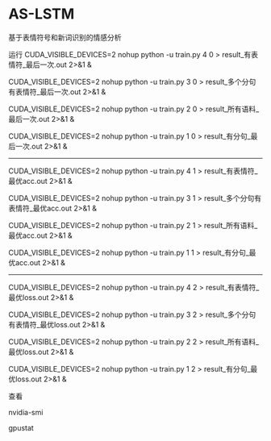 # AS-LSTM
基于表情符号和新词识别的情感分析

运行
CUDA_VISIBLE_DEVICES=2 nohup python -u train.py 4 0 > result_有表情符_最后一次.out 2>&1 &

CUDA_VISIBLE_DEVICES=2 nohup python -u train.py 3 0 > result_多个分句有表情符_最后一次.out 2>&1 &

CUDA_VISIBLE_DEVICES=2 nohup python -u train.py 2 0 > result_所有语料_最后一次.out 2>&1 &

CUDA_VISIBLE_DEVICES=2 nohup python -u train.py 1 0 > result_有分句_最后一次.out 2>&1 &

---------------------------

CUDA_VISIBLE_DEVICES=2 nohup python -u train.py 4 1 > result_有表情符_最优acc.out 2>&1 &

CUDA_VISIBLE_DEVICES=2 nohup python -u train.py 3 1 > result_多个分句有表情符_最优acc.out 2>&1 &

CUDA_VISIBLE_DEVICES=2 nohup python -u train.py 2 1 > result_所有语料_最优acc.out 2>&1 &

CUDA_VISIBLE_DEVICES=2 nohup python -u train.py 1 1 > result_有分句_最优acc.out 2>&1 &

---------------------------

CUDA_VISIBLE_DEVICES=2 nohup python -u train.py 4 2 > result_有表情符_最优loss.out 2>&1 &

CUDA_VISIBLE_DEVICES=2 nohup python -u train.py 3 2 > result_多个分句有表情符_最优loss.out 2>&1 &

CUDA_VISIBLE_DEVICES=2 nohup python -u train.py 2 2 > result_所有语料_最优loss.out 2>&1 &

CUDA_VISIBLE_DEVICES=2 nohup python -u train.py 1 2 > result_有分句_最优loss.out 2>&1 &

查看

nvidia-smi

gpustat